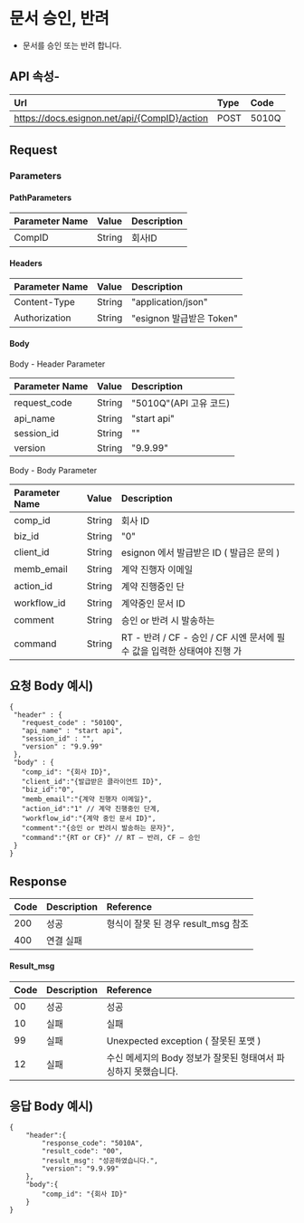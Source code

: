# 문서 승인, 반려

* 문서를 승인 또는 반려 합니다.

## API 속성-

| Url | Type | **Code** |
| :--- | :--- | :--- |
| https://docs.esignon.net/api/{CompID}/action | POST | 5010Q |

## Request

### Parameters

#### PathParameters

| **Parameter Name** | **Value** | **Description** |
| :--- | :--- | :--- |
| CompID | String | 회사ID |

####  Headers

| **Parameter Name**                         | **Value**                                                 | **Description** |
| :--- | :--- | :--- |
| Content-Type | String | "application/json" |
| Authorization | String | "esignon 발급받은 Token" |

####   Body 

  Body - Header Parameter

| **Parameter Name**                         | **Value**                                                 | **Description** |
| :--- | :--- | :--- |
| request\_code | String | "5010Q"\(API 고유 코드\) |
| api\_name | String | "start api" |
| session\_id | String | "" |
| version | String | "9.9.99" |

  Body - Body Parameter

| **Parameter Name** | **Value** | **Description** |
| :--- | :--- | :--- |
| comp\_id | String | 회사 ID |
| biz\_id | String | "0" |
| client\_id | String | esignon 에서 발급받은 ID \( 발급은 문의 \) |
| memb\_email | String | 계약 진행자 이메일 |
| action\_id | String | 계약 진행중인 단 |
| workflow\_id | String | 계약중인 문서 ID |
| comment | String | 승인 or 반려 시 발송하는 |
| command | String | RT - 반려 / CF - 승인 / CF 시엔 문서에 필수 값을 입력한 상태여야 진행 가  |

## 요청 Body 예시\)

```text
{
 "header" : {
   "request_code" : "5010Q",            
   "api_name" : "start api",    
   "session_id" : "",    
   "version" : "9.9.99"
 },
 "body" : {
   "comp_id": "{회사 ID}",
   "client_id":"{발급받은 클라이언트 ID}",
   "biz_id":"0",
   "memb_email":"{계약 진행자 이메일}",
   "action_id":"1" // 계약 진행중인 단계,
   "workflow_id":"{계약 중인 문서 ID}",
   "comment":"{승인 or 반려시 발송하는 문자}",
   "command":"{RT or CF}" // RT – 반려, CF – 승인
 }
}

```

## Response

| Code | **Description** | **Reference** |
| :--- | :--- | :--- |
| 200 | 성공 | 형식이 잘못 된 경우 result\_msg 참조 |
| 400 | 연결 실패  |  |

#### Result\_msg

| Code | **Description** | **Reference** |
| :--- | :--- | :--- |
| 00 | 성공 | 성공 |
| 10 | 실패 | 실패 |
| 99 | 실패 | Unexpected exception \( 잘못된 포맷 \) |
| 12 | 실패 | 수신 메세지의 Body 정보가 잘못된 형태여서 파싱하지 못했습니다. |

## 응답 Body 예시\)

```text
{
	"header":{
		"response_code": "5010A",
		"result_code": "00",
		"result_msg": "성공하였습니다.",
		"version": "9.9.99"
	},
	"body":{
		"comp_id": "{회사 ID}"
	}
}
```

